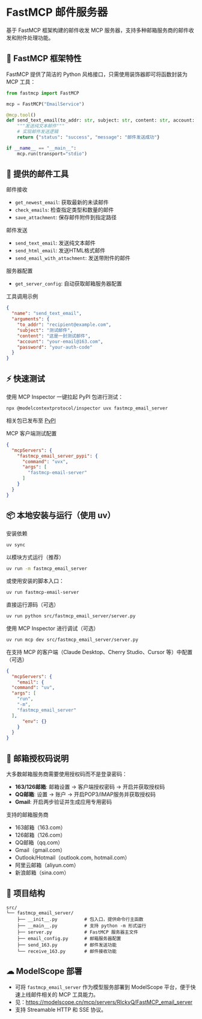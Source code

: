# FastMCP 邮件服务器

基于 FastMCP 框架构建的邮件收发 MCP 服务器，支持多种邮箱服务商的邮件收发和附件处理功能。

## 🚀 FastMCP 框架特性

FastMCP 提供了简洁的 Python 风格接口，只需使用装饰器即可将函数封装为 MCP 工具：

```python
from fastmcp import FastMCP

mcp = FastMCP("EmailService")

@mcp.tool()
def send_text_email(to_addr: str, subject: str, content: str, account: str, password: str) -> dict:
    """发送纯文本邮件"""
    # 实现邮件发送逻辑
    return {"status": "success", "message": "邮件发送成功"}

if __name__ == "__main__":
    mcp.run(transport="stdio")
```

## 📧 提供的邮件工具

邮件接收
- `get_newest_email`: 获取最新的未读邮件
- `check_emails`: 检查指定类型和数量的邮件  
- `save_attachment`: 保存邮件附件到指定路径

邮件发送
- `send_text_email`: 发送纯文本邮件
- `send_html_email`: 发送HTML格式邮件
- `send_email_with_attachment`: 发送带附件的邮件

服务器配置
- `get_server_config`: 自动获取邮箱服务器配置


工具调用示例

```json
{
  "name": "send_text_email",
  "arguments": {
    "to_addr": "recipient@example.com",
    "subject": "测试邮件",
    "content": "这是一封测试邮件",
    "account": "your-email@163.com", 
    "password": "your-auth-code"
  }
}
```

## ⚡ 快速测试

使用 MCP Inspector 一键拉起 PyPI 包进行测试：

```bash
npx @modelcontextprotocol/inspector uvx fastmcp_email_server
```
相关包已发布至 [PyPI](https://pypi.org/project/fastmcp-email-server/)


MCP 客户端测试配置

```json
{
  "mcpServers": {
    "fastmcp_email_server_pypi": {
      "command": "uvx",
      "args": [
        "fastmcp-email-server"
      ]
    }
  }
}
```

## 📦 本地安装与运行（使用 uv）

安装依赖

```bash
uv sync
```

以模块方式运行（推荐）

```bash
uv run -m fastmcp_email_server
```

或使用安装的脚本入口：

```bash
uv run fastmcp-email-server
```

直接运行源码（可选）

```bash
uv run python src/fastmcp_email_server/server.py
```


使用 MCP Inspector 进行调试（可选）

```bash
uv run mcp dev src/fastmcp_email_server/server.py
```

在支持 MCP 的客户端（Claude Desktop、Cherry Studio、Cursor 等）中配置（可选）

```json
{
  "mcpServers": {
    "email": {
  "command": "uv",
  "args": [
    "run",
    "-m",
    "fastmcp_email_server"
  ],
      "env": {}
    }
  }
}
```

## 🔐 邮箱授权码说明

大多数邮箱服务商需要使用授权码而不是登录密码：

- **163/126邮箱**: 邮箱设置 → 客户端授权密码 → 开启并获取授权码
- **QQ邮箱**: 设置 → 账户 → 开启POP3/IMAP服务并获取授权码
- **Gmail**: 开启两步验证并生成应用专用密码

支持的邮箱服务商

- 163邮箱（163.com）
- 126邮箱（126.com）  
- QQ邮箱（qq.com）
- Gmail（gmail.com）
- Outlook/Hotmail（outlook.com, hotmail.com）
- 阿里云邮箱（aliyun.com）
- 新浪邮箱（sina.com）
  
## 📁 项目结构

```
src/
└── fastmcp_email_server/
    ├── __init__.py          # 包入口，提供命令行主函数
    ├── __main__.py          # 支持 python -m 形式运行
    ├── server.py            # FastMCP 服务器主文件
    ├── email_config.py      # 邮箱服务器配置
    ├── send_163.py          # 邮件发送功能
    └── receive_163.py       # 邮件接收功能
```

## ☁ ModelScope 部署

- 可将 `fastmcp_email_server` 作为模型服务部署到 ModelScope 平台，便于快速上线邮件相关的 MCP 工具能力。
- 见：https://modelscope.cn/mcp/servers/RIckyQ/FastMCP_email_server 
- 支持 Streamable HTTP 和 SSE 协议。
